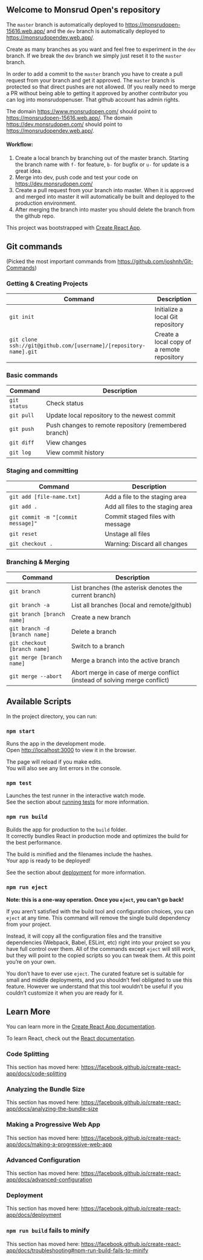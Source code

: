 ## Welcome to Monsrud Open's repository

The `master` branch is automatically deployed to https://monsrudopen-15616.web.app/ and
the `dev` branch is automatically deployed to https://monsrudopendev.web.app/.

Create as many branches as you want and feel free to experiment in the `dev` branch. If we break the `dev` branch
we simply just reset it to the `master` branch.

In order to add a commit to the `master` branch you have to create a pull request from your branch and get it approved.
The `master` branch is protected so that direct pushes are not allowed. (If you really need to merge a PR without being able to getting it approved by another contributor you can log into monsrudopenuser. That github account has admin rights.

The domain https://www.monsrudopen.com/ should point to https://monsrudopen-15616.web.app/.
The domain https://dev.monsrudopen.com/ should point to https://monsrudopendev.web.app/.

#### Workflow:

1. Create a local branch by branching out of the master branch. Starting the branch name with `f-` for feature, `b-` for bugfix or `u-` for update is a great idea.
2. Merge into dev, push code and test your code on https://dev.monsrudopen.com/
3. Create a pull request from your branch into master. When it is approved and merged into master it will automatically be built and deployed to the production environment.
4. After merging the branch into master you should delete the branch from the github repo.

This project was bootstrapped with [Create React App](https://github.com/facebook/create-react-app).

## Git commands

(Picked the most important commands from https://github.com/joshnh/Git-Commands)

### Getting & Creating Projects

| Command                                                           | Description                                |
| ----------------------------------------------------------------- | ------------------------------------------ |
| `git init`                                                        | Initialize a local Git repository          |
| `git clone ssh://git@github.com/[username]/[repository-name].git` | Create a local copy of a remote repository |

### Basic commands

| Command      | Description                                           |
| ------------ | ----------------------------------------------------- |
| `git status` | Check status                                          |
| `git pull`   | Update local repository to the newest commit          |
| `git push`   | Push changes to remote repository (remembered branch) |
| `git diff`   | View changes                                          |
| `git log`    | View commit history                                   |

### Staging and committing

| Command                            | Description                       |
| ---------------------------------- | --------------------------------- |
| `git add [file-name.txt]`          | Add a file to the staging area    |
| `git add .`                        | Add all files to the staging area |
| `git commit -m "[commit message]"` | Commit staged files with message  |
| `git reset`                        | Unstage all files                 |
| `git checkout .`                   | Warning: Discard all changes      |

### Branching & Merging

| Command                       | Description                                                               |
| ----------------------------- | ------------------------------------------------------------------------- |
| `git branch`                  | List branches (the asterisk denotes the current branch)                   |
| `git branch -a`               | List all branches (local and remote/github)                               |
| `git branch [branch name]`    | Create a new branch                                                       |
| `git branch -d [branch name]` | Delete a branch                                                           |
| `git checkout [branch name]`  | Switch to a branch                                                        |
| `git merge [branch name]`     | Merge a branch into the active branch                                     |
| `git merge --abort`           | Abort merge in case of merge conflict (instead of solving merge conflict) |

## Available Scripts

In the project directory, you can run:

### `npm start`

Runs the app in the development mode.<br>
Open [http://localhost:3000](http://localhost:3000) to view it in the browser.

The page will reload if you make edits.<br>
You will also see any lint errors in the console.

### `npm test`

Launches the test runner in the interactive watch mode.<br>
See the section about [running tests](https://facebook.github.io/create-react-app/docs/running-tests) for more information.

### `npm run build`

Builds the app for production to the `build` folder.<br>
It correctly bundles React in production mode and optimizes the build for the best performance.

The build is minified and the filenames include the hashes.<br>
Your app is ready to be deployed!

See the section about [deployment](https://facebook.github.io/create-react-app/docs/deployment) for more information.

### `npm run eject`

**Note: this is a one-way operation. Once you `eject`, you can’t go back!**

If you aren’t satisfied with the build tool and configuration choices, you can `eject` at any time. This command will remove the single build dependency from your project.

Instead, it will copy all the configuration files and the transitive dependencies (Webpack, Babel, ESLint, etc) right into your project so you have full control over them. All of the commands except `eject` will still work, but they will point to the copied scripts so you can tweak them. At this point you’re on your own.

You don’t have to ever use `eject`. The curated feature set is suitable for small and middle deployments, and you shouldn’t feel obligated to use this feature. However we understand that this tool wouldn’t be useful if you couldn’t customize it when you are ready for it.

## Learn More

You can learn more in the [Create React App documentation](https://facebook.github.io/create-react-app/docs/getting-started).

To learn React, check out the [React documentation](https://reactjs.org/).

### Code Splitting

This section has moved here: https://facebook.github.io/create-react-app/docs/code-splitting

### Analyzing the Bundle Size

This section has moved here: https://facebook.github.io/create-react-app/docs/analyzing-the-bundle-size

### Making a Progressive Web App

This section has moved here: https://facebook.github.io/create-react-app/docs/making-a-progressive-web-app

### Advanced Configuration

This section has moved here: https://facebook.github.io/create-react-app/docs/advanced-configuration

### Deployment

This section has moved here: https://facebook.github.io/create-react-app/docs/deployment

### `npm run build` fails to minify

This section has moved here: https://facebook.github.io/create-react-app/docs/troubleshooting#npm-run-build-fails-to-minify
